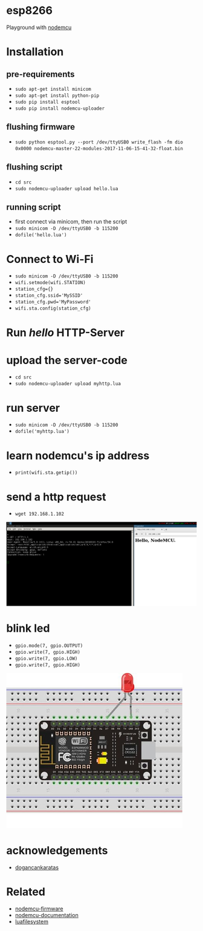 # esp8266

Playground with [nodemcu](http://www.nodemcu.com/index_en.html)

# Installation

## pre-requirements

- `sudo apt-get install minicom`
- `sudo apt-get install python-pip`
- `sudo pip install esptool`
- `sudo pip install nodemcu-uploader`

## flushing firmware
- `sudo python esptool.py --port /dev/ttyUSB0 write_flash -fm dio 0x0000 nodemcu-master-22-modules-2017-11-06-15-41-32-float.bin`

## flushing script

- `cd src`
- `sudo nodemcu-uploader upload hello.lua`

## running script

- first connect via minicom, then run the script
- `sudo minicom -D /dev/ttyUSB0 -b 115200`
- `dofile('hello.lua')`

# Connect to Wi-Fi

- `sudo minicom -D /dev/ttyUSB0 -b 115200`
- `wifi.setmode(wifi.STATION)`
- `station_cfg={}`
- `station_cfg.ssid='MySSID'`
- `station_cfg.pwd='MyPassword'`
- `wifi.sta.config(station_cfg)`

# Run *hello* HTTP-Server

# upload the server-code
- `cd src`
- `sudo nodemcu-uploader upload myhttp.lua`

# run server
- `sudo minicom -D /dev/ttyUSB0 -b 115200`
- `dofile('myhttp.lua')`

# learn nodemcu's ip address 
- `print(wifi.sta.getip())`

# send a http request
- `wget 192.168.1.102`

![ScreenShot](https://github.com/kivanccakmak/myot/blob/master/doc/figs/http.png)

# blink led
- `gpio.mode(7, gpio.OUTPUT)`
- `gpio.write(7, gpio.HIGH)`
- `gpio.write(7, gpio.LOW)`
- `gpio.write(7, gpio.HIGH)`

![ScreenShot](https://github.com/kivanccakmak/myot/blob/master/doc/figs/led.jpg)

# acknowledgements
- [dogancankaratas](https://github.com/doganckaratas)

# Related
- [nodemcu-firmware](https://github.com/nodemcu/nodemcu-firmware/blob/master/README.md)
- [nodemcu-documentation](https://nodemcu.readthedocs.io/en/master/)
- [luafilesystem](https://github.com/keplerproject/luafilesystem)
